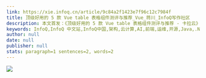 ```yaml
---
link: https://xie.infoq.cn/article/9c84a2f1423e7f96c12c7984f
title: 顶级好用的 5 款 Vue table 表格组件测评与推荐_Vue_蒋川_InfoQ写作社区
description: 本文首发：《顶级好用的 5 款 Vue table 表格组件测评与推荐 - 卡拉云》Vue table 表格组件作为绝大多数项目需要内嵌的组件，可谓十分重要。表格看起来虽简单，实则坑很深，像搜索、排序
keywords: InfoQ,InfoQ 中文站,InfoQ中国,架构,云计算,AI,前端,运维,开源,Java,.NET,.net,Ruby,SOA,敏捷,企业,软件开发,开发,编程
author: null
date: null
publisher: null
stats: paragraph=1 sentences=2, words=2
---
```

![](https://static001.infoq.cn/static/infoq/img/logo-121-75.yuij86g.png)
